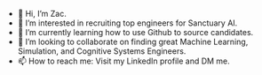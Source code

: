 - 👋 Hi, I’m Zac.
- 👀 I’m interested in recruiting top engineers for Sanctuary AI.
- 🌱 I’m currently learning how to use Github to source candidates.
- 💞️ I’m looking to collaborate on finding great Machine Learning, Simulation, and Cognitive Systems Engineers. 
- 📫 How to reach me: Visit my LinkedIn profile and DM me.

<!---
zengler01/zengler01 is a ✨ special ✨ repository because its `README.md` (this file) appears on your GitHub profile.
You can click the Preview link to take a look at your changes.
--->
